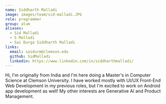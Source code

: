 ```yaml
---
name: Siddharth Malladi
image: images/team/sid-malladi.JPG
role: programmer
group: alum
aliases:
  - Sid Malladi
  - S Malladi
  - Sai Durga Siddharth Malladi
links:
  email: saidurm@clemson.edu
  github: SidMalladi
  linkedin: https://www.linkedin.com/in/siddharthmalladi/
---
```


Hi, I'm originally from India and I'm here doing a Master's in Computer Science at Clemson University. I have worked mostly with UI/UX Front-End Web Development in my previous roles, but I'm excited to work on Android app development as well! My other interests are Generative AI and Product Management.
